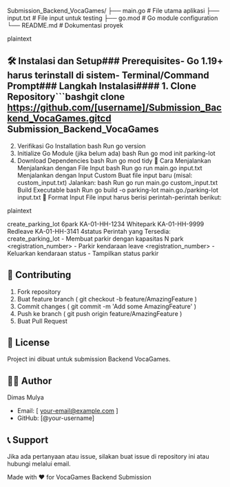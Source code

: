 Submission_Backend_VocaGames/ ├── main.go # File utama aplikasi ├── input.txt # File input untuk testing ├── go.mod # Go module configuration └── README.md # Dokumentasi proyek

plaintext

## 🛠️ Instalasi dan Setup### Prerequisites- **Go 1.19+** harus terinstall di sistem- Terminal/Command Prompt### Langkah Instalasi#### 1. Clone Repository```bashgit clone https://github.com/[username]/Submission_Backend_VocaGames.gitcd Submission_Backend_VocaGames
2. Verifikasi Go Installation
bash
Run
go version
3. Initialize Go Module (jika belum ada)
bash
Run
go mod init parking-lot
4. Download Dependencies
bash
Run
go mod tidy
🚀 Cara Menjalankan
Menjalankan dengan File Input
bash
Run
go run main.go input.txt
Menjalankan dengan Input Custom
Buat file input baru (misal: custom_input.txt)
Jalankan:
bash
Run
go run main.go custom_input.txt
Build Executable
bash
Run
go build -o parking-lot main.go./parking-lot input.txt
📝 Format Input
File input harus berisi perintah-perintah berikut:

plaintext

create_parking_lot 6park KA-01-HH-1234 Whitepark KA-01-HH-9999 Redleave KA-01-HH-3141 4status
Perintah yang Tersedia:
create_parking_lot <capacity> - Membuat parkir dengan kapasitas N
park <registration_number> <color> - Parkir kendaraan
leave <registration_number> <hours> - Keluarkan kendaraan
status - Tampilkan status parkir

## 🤝 Contributing
1. Fork repository
2. Buat feature branch ( git checkout -b feature/AmazingFeature )
3. Commit changes ( git commit -m 'Add some AmazingFeature' )
4. Push ke branch ( git push origin feature/AmazingFeature )
5. Buat Pull Request
## 📄 License
Project ini dibuat untuk submission Backend VocaGames.

## 👨‍💻 Author
Dimas Mulya

- Email: [ your-email@example.com ]
- GitHub: [@your-username]
## 📞 Support
Jika ada pertanyaan atau issue, silakan buat issue di repository ini atau hubungi melalui email.

Made with ❤️ for VocaGames Backend Submission